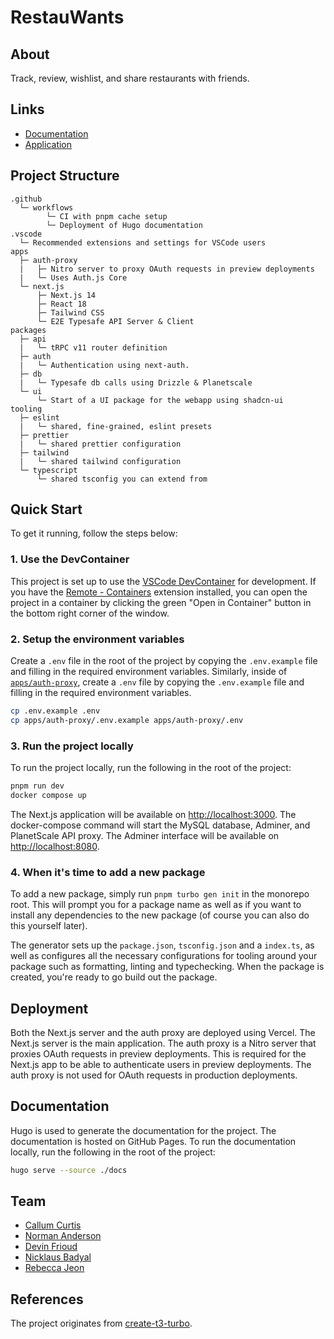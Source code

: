 # RestauWants

## About

Track, review, wishlist, and share restaurants with friends.

## Links

- [Documentation](https://restauwants.github.io/restauwants/)
- [Application](https://restauwants-nextjs.vercel.app/)

## Project Structure

```text
.github
  └─ workflows
        └─ CI with pnpm cache setup
        └─ Deployment of Hugo documentation
.vscode
  └─ Recommended extensions and settings for VSCode users
apps
  ├─ auth-proxy
  |   ├─ Nitro server to proxy OAuth requests in preview deployments
  |   └─ Uses Auth.js Core
  └─ next.js
      ├─ Next.js 14
      ├─ React 18
      ├─ Tailwind CSS
      └─ E2E Typesafe API Server & Client
packages
  ├─ api
  |   └─ tRPC v11 router definition
  ├─ auth
  |   └─ Authentication using next-auth.
  ├─ db
  |   └─ Typesafe db calls using Drizzle & Planetscale
  └─ ui
      └─ Start of a UI package for the webapp using shadcn-ui
tooling
  ├─ eslint
  |   └─ shared, fine-grained, eslint presets
  ├─ prettier
  |   └─ shared prettier configuration
  ├─ tailwind
  |   └─ shared tailwind configuration
  └─ typescript
      └─ shared tsconfig you can extend from
```

## Quick Start

To get it running, follow the steps below:

### 1. Use the DevContainer

This project is set up to use the [VSCode DevContainer](https://code.visualstudio.com/docs/remote/containers) for development. If you have the [Remote - Containers](https://marketplace.visualstudio.com/items?itemName=ms-vscode-remote.remote-containers) extension installed, you can open the project in a container by clicking the green "Open in Container" button in the bottom right corner of the window.

### 2. Setup the environment variables

Create a `.env` file in the root of the project by copying the `.env.example` file and filling in the required environment variables. Similarly, inside of [`apps/auth-proxy`](./apps/auth-proxy), create a `.env` file by copying the `.env.example` file and filling in the required environment variables.

```bash
cp .env.example .env
cp apps/auth-proxy/.env.example apps/auth-proxy/.env
```

### 3. Run the project locally

To run the project locally, run the following in the root of the project:

```bash
pnpm run dev
docker compose up
```

The Next.js application will be available on [http://localhost:3000](http://localhost:3000). The docker-compose command will start the MySQL database, Adminer, and PlanetScale API proxy. The Adminer interface will be available on [http://localhost:8080](http://localhost:8080).

### 4. When it's time to add a new package

To add a new package, simply run `pnpm turbo gen init` in the monorepo root. This will prompt you for a package name as well as if you want to install any dependencies to the new package (of course you can also do this yourself later).

The generator sets up the `package.json`, `tsconfig.json` and a `index.ts`, as well as configures all the necessary configurations for tooling around your package such as formatting, linting and typechecking. When the package is created, you're ready to go build out the package.

## Deployment

Both the Next.js server and the auth proxy are deployed using Vercel. The Next.js server is the main application. The auth proxy is a Nitro server that proxies OAuth requests in preview deployments. This is required for the Next.js app to be able to authenticate users in preview deployments. The auth proxy is not used for OAuth requests in production deployments.

## Documentation

Hugo is used to generate the documentation for the project. The documentation is hosted on GitHub Pages. To run the documentation locally, run the following in the root of the project:

```bash
hugo serve --source ./docs
```

## Team

- [Callum Curtis](https://github.com/callumcurtis)
- [Norman Anderson](https://github.com/anormananderson)
- [Devin Frioud](https://github.com/DevinFrioud)
- [Nicklaus Badyal](https://github.com/Nebula5102)
- [Rebecca Jeon](https://github.com/rebecca-jeon)

## References

The project originates from [create-t3-turbo](https://github.com/t3-oss/create-t3-turbo).
